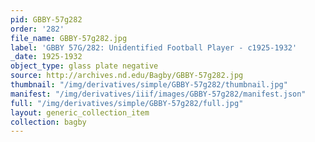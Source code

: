 ```yaml
---
pid: GBBY-57g282
order: '282'
file_name: GBBY-57g282.jpg
label: 'GBBY 57G/282: Unidentified Football Player - c1925-1932'
_date: 1925-1932
object_type: glass plate negative
source: http://archives.nd.edu/Bagby/GBBY-57g282.jpg
thumbnail: "/img/derivatives/simple/GBBY-57g282/thumbnail.jpg"
manifest: "/img/derivatives/iiif/images/GBBY-57g282/manifest.json"
full: "/img/derivatives/simple/GBBY-57g282/full.jpg"
layout: generic_collection_item
collection: bagby
---
```

